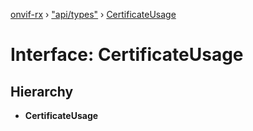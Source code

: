 [onvif-rx](../README.md) › ["api/types"](../modules/_api_types_.md) › [CertificateUsage](_api_types_.certificateusage.md)

# Interface: CertificateUsage

## Hierarchy

* **CertificateUsage**
